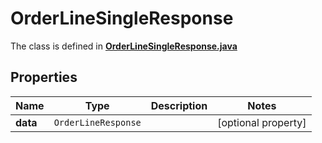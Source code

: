 

# OrderLineSingleResponse

The class is defined in **[OrderLineSingleResponse.java](../../src/main/java/org/openapitools/model/OrderLineSingleResponse.java)**

## Properties

Name | Type | Description | Notes
------------ | ------------- | ------------- | -------------
**data** | `OrderLineResponse` |  |  [optional property]



